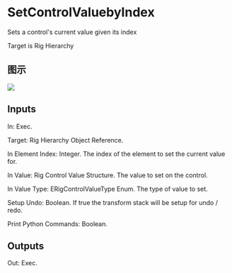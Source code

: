 # SetControlValuebyIndex

Sets a control's current value given its index

Target is Rig Hierarchy

## 图示

![]($-20221218-21201049.png)

## Inputs

In: Exec.

Target: Rig Hierarchy Object Reference.

In Element Index: Integer. The index of the element to set the current value for.

In Value: Rig Control Value Structure. The value to set on the control.

In Value Type: ERigControlValueType Enum. The type of value to set.

Setup Undo: Boolean. If true the transform stack will be setup for undo / redo.

Print Python Commands: Boolean.  

## Outputs

Out: Exec.

